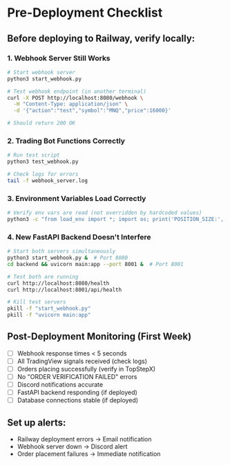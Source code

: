 # Pre-Deployment Checklist

## Before deploying to Railway, verify locally:

### 1. Webhook Server Still Works
```bash
# Start webhook server
python3 start_webhook.py

# Test webhook endpoint (in another terminal)
curl -X POST http://localhost:8080/webhook \
  -H "Content-Type: application/json" \
  -d '{"action":"test","symbol":"MNQ","price":16000}'

# Should return 200 OK
```

### 2. Trading Bot Functions Correctly
```bash
# Run test script
python3 test_webhook.py

# Check logs for errors
tail -f webhook_server.log
```

### 3. Environment Variables Load Correctly
```bash
# Verify env vars are read (not overridden by hardcoded values)
python3 -c "from load_env import *; import os; print('POSITION_SIZE:', os.getenv('POSITION_SIZE', '1'))"
```

### 4. New FastAPI Backend Doesn't Interfere
```bash
# Start both servers simultaneously
python3 start_webhook.py &  # Port 8080
cd backend && uvicorn main:app --port 8001 &  # Port 8001

# Test both are running
curl http://localhost:8080/health
curl http://localhost:8001/api/health

# Kill test servers
pkill -f "start_webhook.py"
pkill -f "uvicorn main:app"
```

## Post-Deployment Monitoring (First Week)

- [ ] Webhook response times < 5 seconds
- [ ] All TradingView signals received (check logs)
- [ ] Orders placing successfully (verify in TopStepX)
- [ ] No "ORDER VERIFICATION FAILED" errors
- [ ] Discord notifications accurate
- [ ] FastAPI backend responding (if deployed)
- [ ] Database connections stable (if deployed)

## Set up alerts:
- Railway deployment errors → Email notification
- Webhook server down → Discord alert
- Order placement failures → Immediate notification
